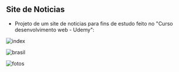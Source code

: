## Site de Noticias
- Projeto de um site de noticias para fins de estudo feito no "Curso desenvolvimento web - Udemy":

![index](https://user-images.githubusercontent.com/88755473/132081509-02e707a8-e9e1-436a-8117-cf92767cfd52.png)

![brasil](https://user-images.githubusercontent.com/88755473/132081515-30a2bfdc-c117-41ba-90bd-db1ac1588077.png)

![fotos](https://user-images.githubusercontent.com/88755473/132081518-f7f8da7d-8cb0-4282-b0b8-914550ab6337.png)

